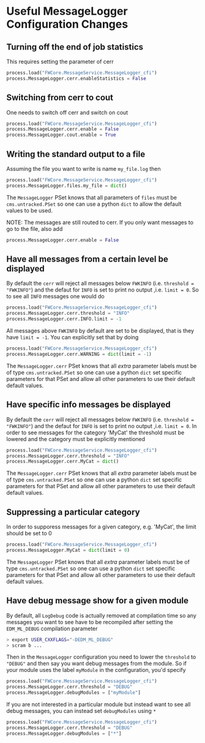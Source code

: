# Useful MessageLogger Configuration Changes

## Turning off the end of job statistics
This requires setting the parameter of cerr
```python
process.load("FWCore.MessageService.MessageLogger_cfi")
process.MessageLogger.cerr.enableStatistics = False
```

## Switching from cerr to cout
One needs to switch off cerr and switch on cout

```python
process.load("FWCore.MessageService.MessageLogger_cfi")
process.MessageLogger.cerr.enable = False
process.MessageLogger.cout.enable = True
```

## Writing the standard output to a file
Assuming the file you want to write is name `my_file.log` then

```python
process.load("FWCore.MessageService.MessageLogger_cfi")
process.MessageLogger.files.my_file = dict()
```

The `MessageLogger` PSet knows that all parameters of `files` must be `cms.untracked.PSet` so one can use a python `dict` to allow the default values to be used.

NOTE: The messages are still routed to cerr. If you only want messages to go to the file, also add
```python
process.MessageLogger.cerr.enable = False
```
## Have all  messages from a certain level be displayed
By default the `cerr` will reject all messages below `FWKINFO` (i.e. `threshold = "FWKINFO"`) and the defaut for `INFO` is set to print no output ,i.e. `limit = 0`. So to see all `INFO` messages one would do

```python
process.load("FWCore.MessageService.MessageLogger_cfi")
process.MessageLogger.cerr.threshold = "INFO"
process.MessageLogger.cerr.INFO.limit = -1
```

All messages above `FWKINFO` by default are set to be displayed, that is they have `limit = -1`. You can explicitly set that by doing
```python
process.load("FWCore.MessageService.MessageLogger_cfi")
process.MessageLogger.cerr.WARNING = dict(limit = -1)
```

The `MessageLogger.cerr` PSet knows that all _extra_ parameter labels must be of type `cms.untracked.PSet` so one can use a python `dict` set specific parameters for that PSet and allow all other parameters to use their default default values.


## Have specific info messages be displayed
By default the `cerr` will reject all messages below `FWKINFO` (i.e. `threshold = "FWKINFO"`) and the defaut for `INFO` is set to print no output ,i.e. `limit = 0`. In order to see messages for the category 'MyCat' the threshold must be lowered and the category must be explicitly mentioned

```python
process.load("FWCore.MessageService.MessageLogger_cfi")
process.MessageLogger.cerr.threshold = "INFO"
process.MessageLogger.cerr.MyCat = dict()
```

The `MessageLogger.cerr` PSet knows that all _extra_ parameter labels must be of type `cms.untracked.PSet` so one can use a python `dict` set specific parameters for that PSet and allow all other parameters to use their default default values.


## Suppressing a particular category
In order to supporess messages for a given category, e.g. 'MyCat', the limit should be set to 0

```python
process.load("FWCore.MessageService.MessageLogger_cfi")
process.MessageLogger.MyCat = dict(limit = 0)
```

The `MessageLogger` PSet knows that all _extra_ parameter labels must be of type `cms.untracked.PSet` so one can use a python `dict` set specific parameters for that PSet and allow all other parameters to use their default default values.



## Have debug message show for a given module
By default, all `LogDebug` code is actually removed at compilation time so any messages you want to see have to be recompiled after setting the `EDM_ML_DEBUG` compilation parameter

```bash
> export USER_CXXFLAGS="-DEDM_ML_DEBUG"
> scram b ...
```

Then in the `MessageLogger` configuration you need to lower the `threshold` to `"DEBUG"` and then say you want debug messages from the module. So if your module uses the label `myModule` in the configuration, you'd specify

```python
process.load("FWCore.MessageService.MessageLogger_cfi")
process.MessageLogger.cerr.threshold = "DEBUG"
process.MessageLogger.debugModules = ["myModule"]
```

If you are not interested in a particular module but instead want to see all debug messages, you can instead set `debugModules` using `*`

```python
process.load("FWCore.MessageService.MessageLogger_cfi")
process.MessageLogger.cerr.threshold = "DEBUG"
process.MessageLogger.debugModules = ["*"]
```

